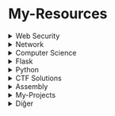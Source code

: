 # My-Resources
<details>
  <summary>Web Security</summary>

  1. Insecure Direct Object References (IDOR) - Zafiyetini Anlamak
     * [http://mertbingol.online/posts/Insecure-Direct-Object-References-(IDOR).html](http://mertbingol.online/posts/Insecure-Direct-Object-References-(IDOR).html)

</details>

<details>
  <summary>Network</summary>

  1. Local Area Network Ve İçerisindeki Hususlar
     * [https://www.youtube.com/watch?v=HugffkAwAwU](https://www.youtube.com/watch?v=HugffkAwAwU)
     * [http://mertbingol.online/posts/local-area-network-ve-i%C3%A7erisindeki-hususlar.html](http://mertbingol.online/posts/local-area-network-ve-i%C3%A7erisindeki-hususlar.html)
     * [http://mertbingol.online/pdf/temelnetwork%231.pdf](http://mertbingol.online/pdf/temelnetwork%231.pdf)
  2. Cisco Packet Tracer ile Local Ağ Oluşturmak | Router, Switch ve DHCP Configrasyonlari
     * [https://www.youtube.com/watch?v=9IS26YmuMn0&t=7s](https://www.youtube.com/watch?v=9IS26YmuMn0&t=7s)

</details>

<details>
  <summary>Computer Science</summary>

  1. Bilgisayarlarin Tarihi ve Felsefesi - Bolum I: Metal Kutu
     * [http://mertbingol.online/posts/Bilgisayarlarin-Tarihi-ve-Felsefesi-Bolum-I:-Metal-Kutu.html](http://mertbingol.online/posts/Bilgisayarlarin-Tarihi-ve-Felsefesi-Bolum-I:-Metal-Kutu.html)

</details>

<details>
  <summary>Flask</summary>

  1. Flask 0x1 | Localhost Uzerinde Server Deploy Etmek
     * [https://www.youtube.com/watch?v=GAKlZ2wjb6w](https://www.youtube.com/watch?v=GAKlZ2wjb6w)
     * [https://github.com/mertbingol0/flask-pratice/blob/main/Flask-deploy_server/main.py](https://github.com/mertbingol0/flask-pratice/blob/main/Flask-deploy_server/main.py)
  2. Flask 0x2 | Flask ile Web Sayfalari Olusturmak
     * [https://www.youtube.com/watch?v=MreaXRQc61I](https://www.youtube.com/watch?v=MreaXRQc61I)
     * [https://github.com/mertbingol0/flask-pratice/blob/main/Flask-basic_site-Pages/bsic_site-Pages.py](https://github.com/mertbingol0/flask-pratice/blob/main/Flask-basic_site-Pages/bsic_site-Pages.py)
  3. Flask 0x3 | Flask ile Dinamik URL Yapisi
     * [https://www.youtube.com/watch?v=wb3Gq3VfX-U](https://www.youtube.com/watch?v=wb3Gq3VfX-U)
     * [https://github.com/mertbingol0/flask-pratice/blob/main/Flask-Dynamic_Url-Structure/Dynamic-Url_Structure.py](https://github.com/mertbingol0/flask-pratice/blob/main/Flask-Dynamic_Url-Structure/Dynamic-Url_Structure.py)


</details>

<details>
  <summary>Python</summary>

  1. Print Parameters | print() | sep | end
     * [https://www.youtube.com/watch?v=P9z3OuWE9Bg&t=145s](https://www.youtube.com/watch?v=P9z3OuWE9Bg&t=145s)
  2. Print Parameters | print() | file
     * [https://www.youtube.com/watch?v=8U48ukvbsrE&t=3s](https://www.youtube.com/watch?v=8U48ukvbsrE&t=3s)
  3. Print Parameters | print() | flush
     * [https://www.youtube.com/watch?v=nIFnwGmfH64&t=180s](https://www.youtube.com/watch?v=nIFnwGmfH64&t=180s)
  4. Kullanicidan Veri alma | Type Conversion | input | int() | str()
     * [https://www.youtube.com/watch?v=XI9j6-cXeKg&t=49s](https://www.youtube.com/watch?v=XI9j6-cXeKg&t=49s)
  5. Type Conversions | str() | int() | float() | complex()
     * [https://www.youtube.com/watch?v=rw5dxnvbFQA&t=13s](https://www.youtube.com/watch?v=rw5dxnvbFQA&t=13s)
  6. eval() | Evaluate Expressions Dynamically
     * [https://www.youtube.com/watch?v=RCyWGuOrTbI&t=46s](https://www.youtube.com/watch?v=RCyWGuOrTbI&t=46s)


</details>

<details>
  <summary>CTF Solutions</summary>

  1. PicoCTF Web Exploitation GET aHEAD
     * [https://www.youtube.com/watch?v=LQtCxIGEXjw&t=2s](https://www.youtube.com/watch?v=LQtCxIGEXjw&t=2s)
  2. PicoCTF Web Exploitation Cookies
     * [https://www.youtube.com/watch?v=FpDe8rZi1yU&t=15s](https://www.youtube.com/watch?v=FpDe8rZi1yU&t=15s)
  3. PicoCTF Web Exploitation Insp3ct0r
     * [https://www.youtube.com/watch?v=owZXHlZIQUY&t=129s](https://www.youtube.com/watch?v=owZXHlZIQUY&t=129s)
  4. HackTheBox Behind the Scenes CTF
     * [https://www.youtube.com/watch?v=Y_5EgVVPlBc&t=13s](https://www.youtube.com/watch?v=Y_5EgVVPlBc&t=13s)
  5. Portswigger OS Command İnjection, Simple Case
     * [https://www.youtube.com/watch?v=an7UVZk6fqI](https://www.youtube.com/watch?v=an7UVZk6fqI)
  6. HackTheBox - Behind the Scenes
     * [http://mertbingol.online/posts/HackTheBox-Behind-the-Scenes-CTF-Solutions.html](http://mertbingol.online/posts/HackTheBox-Behind-the-Scenes-CTF-Solutions.html)
</details>

<details>
  <summary>Assembly</summary>

  1. Assembly 101 - Registers
     * [http://mertbingol.online/posts/assembly-101-registers.html](http://mertbingol.online/posts/assembly-101-registers.html)

</details>
 <details>
 <summary>My-Projects</summary>

  1. xss-scanner
     * [https://github.com/mertbingol0/xss-scanner](https://github.com/mertbingol0/xss-scanner)
  2. SysInfo-C
     * [https://github.com/mertbingol0/SysInfo-C](https://github.com/mertbingol0/SysInfo-C)
  3. WCI-Controller
     * [https://github.com/mertbingol0/WCI-Controller](https://github.com/mertbingol0/WCI-Controller)
  4. flask-pratice
     * [https://github.com/mertbingol0/flask-pratice](https://github.com/mertbingol0/flask-pratice)
  5. V-Reader
     * [https://github.com/mertbingol0/V-Reader](https://github.com/mertbingol0/V-Reader)
  6. CS-Chat
     * [https://github.com/mertbingol0/CS-Chat](https://github.com/mertbingol0/CS-Chat)
</details>

<details>
  <summary>Diğer</summary>

  1. Compiler Nasıl Çalışır?
     * [https://www.youtube.com/watch?v=hub6QYwKfIw&t=20s](https://www.youtube.com/watch?v=hub6QYwKfIw&t=20s)

</details>
